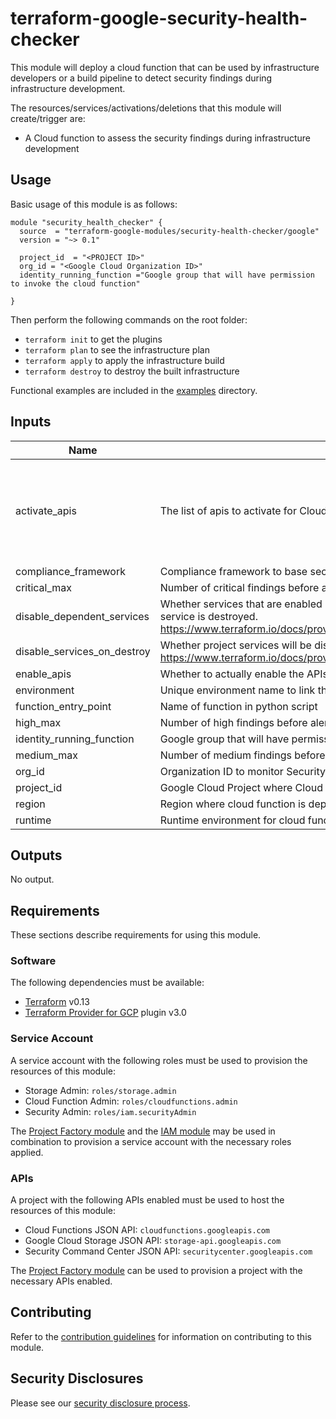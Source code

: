 # terraform-google-security-health-checker

This module will deploy a cloud function that can be used by infrastructure developers or a build pipeline to detect security findings during infrastructure development.

The resources/services/activations/deletions that this module will create/trigger are:

- A Cloud function to assess the security findings during infrastructure development

## Usage

Basic usage of this module is as follows:

```hcl
module "security_health_checker" {
  source  = "terraform-google-modules/security-health-checker/google"
  version = "~> 0.1"

  project_id  = "<PROJECT ID>"
  org_id = "<Google Cloud Organization ID>"
  identity_running_function ="Google group that will have permission to invoke the cloud function"

}
```
Then perform the following commands on the root folder:

- `terraform init` to get the plugins
- `terraform plan` to see the infrastructure plan
- `terraform apply` to apply the infrastructure build
- `terraform destroy` to destroy the built infrastructure

Functional examples are included in the
[examples](./examples/) directory.

<!-- BEGINNING OF PRE-COMMIT-TERRAFORM DOCS HOOK -->
## Inputs

| Name | Description | Type | Default | Required |
|------|-------------|------|---------|:--------:|
| activate\_apis | The list of apis to activate for Cloud Function | `list(string)` | <pre>[<br>  "storage.googleapis.com",<br>  "cloudfunctions.googleapis.com",<br>  "securitycenter.googleapis.com",<br>  "cloudbuild.googleapis.com"<br>]</pre> | no |
| compliance\_framework | Compliance framework to base security health check on | `string` | `"pci"` | no |
| critical\_max | Number of critical findings before alerting | `string` | `"0"` | no |
| disable\_dependent\_services | Whether services that are enabled and which depend on this service should also be disabled when this service is destroyed. https://www.terraform.io/docs/providers/google/r/google_project_service.html#disable_dependent_services | `string` | `"false"` | no |
| disable\_services\_on\_destroy | Whether project services will be disabled when the resources are destroyed. https://www.terraform.io/docs/providers/google/r/google_project_service.html#disable_on_destroy | `string` | `"false"` | no |
| enable\_apis | Whether to actually enable the APIs. If false, this module is a no-op. | `string` | `"true"` | no |
| environment | Unique environment name to link the deployment together | `string` | `"scc-health"` | no |
| function\_entry\_point | Name of function in python script | `string` | `"scc_helper_updated"` | no |
| high\_max | Number of high findings before alerting | `string` | `"10"` | no |
| identity\_running\_function | Google group that will have permission to invoke the cloud function | `string` | n/a | yes |
| medium\_max | Number of medium findings before alerting | `string` | `"20"` | no |
| org\_id | Organization ID to monitor Security Health | `any` | n/a | yes |
| project\_id | Google Cloud Project where Cloud Function will be deployed | `any` | n/a | yes |
| region | Region where cloud function is deployed | `string` | `"us-central1"` | no |
| runtime | Runtime environment for cloud function | `string` | `"python37"` | no |

## Outputs

No output.

<!-- END OF PRE-COMMIT-TERRAFORM DOCS HOOK -->

## Requirements

These sections describe requirements for using this module.

### Software

The following dependencies must be available:

- [Terraform][terraform] v0.13
- [Terraform Provider for GCP][terraform-provider-gcp] plugin v3.0

### Service Account

A service account with the following roles must be used to provision
the resources of this module:

- Storage Admin: `roles/storage.admin`
- Cloud Function Admin: `roles/cloudfunctions.admin`
- Security Admin: `roles/iam.securityAdmin`

The [Project Factory module][project-factory-module] and the
[IAM module][iam-module] may be used in combination to provision a
service account with the necessary roles applied.

### APIs

A project with the following APIs enabled must be used to host the
resources of this module:

- Cloud Functions JSON API: `cloudfunctions.googleapis.com`
- Google Cloud Storage JSON API: `storage-api.googleapis.com`
- Security Command Center JSON API: `securitycenter.googleapis.com`

The [Project Factory module][project-factory-module] can be used to
provision a project with the necessary APIs enabled.

## Contributing

Refer to the [contribution guidelines](./CONTRIBUTING.md) for
information on contributing to this module.

[iam-module]: https://registry.terraform.io/modules/terraform-google-modules/iam/google
[project-factory-module]: https://registry.terraform.io/modules/terraform-google-modules/project-factory/google
[terraform-provider-gcp]: https://www.terraform.io/docs/providers/google/index.html
[terraform]: https://www.terraform.io/downloads.html

## Security Disclosures

Please see our [security disclosure process](./SECURITY.md).
